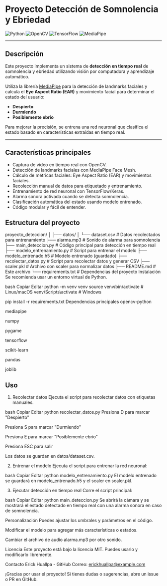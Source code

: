 # Proyecto Detección de Somnolencia y Ebriedad

![Python](https://img.shields.io/badge/Python-3.8%2B-blue)
![OpenCV](https://img.shields.io/badge/OpenCV-4.x-green)
![TensorFlow](https://img.shields.io/badge/TensorFlow-2.x-orange)
![MediaPipe](https://img.shields.io/badge/MediaPipe-latest-red)

---

## Descripción

Este proyecto implementa un sistema de **detección en tiempo real** de somnolencia y ebriedad utilizando visión por computadora y aprendizaje automático. 

Utiliza la librería [MediaPipe](https://mediapipe.dev/) para la detección de landmarks faciales y calcula el **Eye Aspect Ratio (EAR)** y movimiento facial para determinar el estado del usuario:

- **Despierto**
- **Durmiendo**
- **Posiblemente ebrio**

Para mejorar la precisión, se entrena una red neuronal que clasifica el estado basado en características extraídas en tiempo real.

---

## Características principales

- Captura de video en tiempo real con OpenCV.
- Detección de landmarks faciales con MediaPipe Face Mesh.
- Cálculo de métricas faciales: Eye Aspect Ratio (EAR) y movimientos faciales.
- Recolección manual de datos para etiquetado y entrenamiento.
- Entrenamiento de red neuronal con TensorFlow/Keras.
- Alarma sonora activada cuando se detecta somnolencia.
- Clasificación automática del estado usando modelo entrenado.
- Código modular y fácil de entender.



## Estructura del proyecto


proyecto_deteccion/
│
├── datos/
│   └── dataset.csv             # Datos recolectados para entrenamiento
├── alarma.mp3                  # Sonido de alarma para somnolencia
├── main_deteccion.py           # Código principal para detección en tiempo real
├── modelo_entrenamiento.py     # Script para entrenar el modelo
├── modelo_entrenado.h5         # Modelo entrenado (guardado)
├── recolectar_datos.py         # Script para recolectar datos y generar CSV
├── scaler.pkl                  # Archivo con scaler para normalizar datos
├── README.md                   # Este archivo
└── requirements.txt            # Dependencias del proyecto
Instalación
Se recomienda usar un entorno virtual de Python.

bash
Copiar
Editar
python -m venv venv
source venv/bin/activate  # Linux/macOS
venv\Scripts\activate     # Windows

pip install -r requirements.txt
Dependencias principales
opencv-python

mediapipe

numpy

pygame

tensorflow

scikit-learn

pandas

joblib

## Uso
1. Recolectar datos
Ejecuta el script para recolectar datos con etiquetas manuales.

bash
Copiar
Editar
python recolectar_datos.py
Presiona D para marcar "Despierto"

Presiona S para marcar "Durmiendo"

Presiona E para marcar "Posiblemente ebrio"

Presiona ESC para salir

Los datos se guardan en datos/dataset.csv.

2. Entrenar el modelo
Ejecuta el script para entrenar la red neuronal:

bash
Copiar
Editar
python modelo_entrenamiento.py
El modelo entrenado se guardará en modelo_entrenado.h5 y el scaler en scaler.pkl.

3. Ejecutar detección en tiempo real
Corre el script principal:

bash
Copiar
Editar
python main_deteccion.py
Se abrirá la cámara y se mostrará el estado detectado en tiempo real con una alarma sonora en caso de somnolencia.

Personalización
Puedes ajustar los umbrales y parámetros en el código.

Modificar el modelo para agregar más características o estados.

Cambiar el archivo de audio alarma.mp3 por otro sonido.

Licencia
Este proyecto está bajo la licencia MIT. Puedes usarlo y modificarlo libremente.

Contacto
Erick Huallpa - GitHub
Correo: erickhuallpa@example.com

¡Gracias por usar el proyecto! Si tienes dudas o sugerencias, abre un issue o PR en GitHub.

